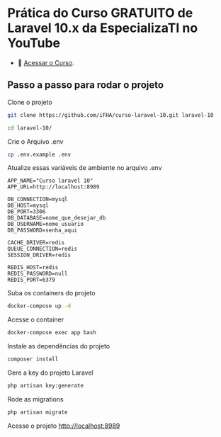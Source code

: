 # Prática do Curso GRATUITO de Laravel 10.x da EspecializaTI no YouTube

- :movie_camera: [Acessar o Curso](https://www.youtube.com/playlist?list=PLVSNL1PHDWvQ1N6fqhQ5HQzFtN-xrkjNU).

## Passo a passo para rodar o projeto

Clone o projeto
```sh
git clone https://github.com/iFHA/curso-laravel-10.git laravel-10
```
```sh
cd laravel-10/
```


Crie o Arquivo .env
```sh
cp .env.example .env
```


Atualize essas variáveis de ambiente no arquivo .env
```dosini
APP_NAME="Curso laravel 10"
APP_URL=http://localhost:8989

DB_CONNECTION=mysql
DB_HOST=mysql
DB_PORT=3306
DB_DATABASE=nome_que_desejar_db
DB_USERNAME=nome_usuario
DB_PASSWORD=senha_aqui

CACHE_DRIVER=redis
QUEUE_CONNECTION=redis
SESSION_DRIVER=redis

REDIS_HOST=redis
REDIS_PASSWORD=null
REDIS_PORT=6379
```


Suba os containers do projeto
```sh
docker-compose up -d
```


Acesse o container
```sh
docker-compose exec app bash
```


Instale as dependências do projeto
```sh
composer install
```


Gere a key do projeto Laravel
```sh
php artisan key:generate
``````

Rode as migrations
```sh
php artisan migrate
```

Acesse o projeto
[http://localhost:8989](http://localhost:8989)
